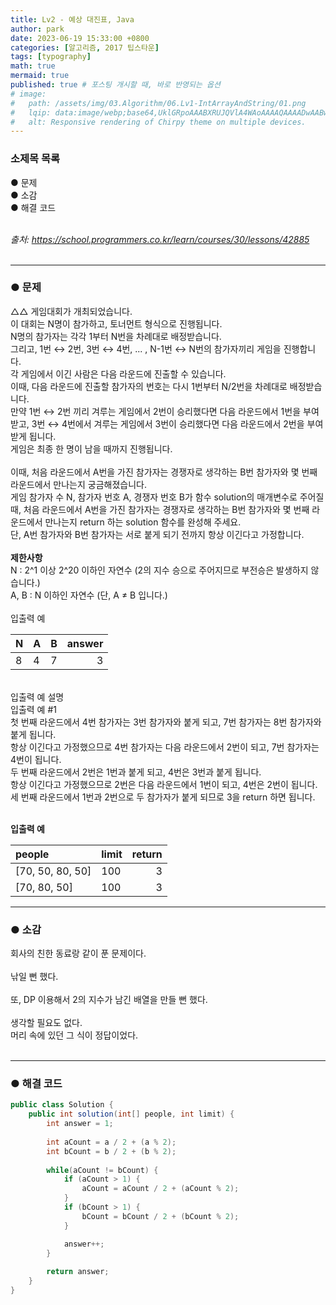 ```yaml
---
title: Lv2 - 예상 대진표, Java
author: park
date: 2023-06-19 15:33:00 +0800
categories: [알고리즘, 2017 팁스타운]
tags: [typography]
math: true
mermaid: true
published: true # 포스팅 개시할 때, 바로 반영되는 옵션
# image: 
#   path: /assets/img/03.Algorithm/06.Lv1-IntArrayAndString/01.png
#   lqip: data:image/webp;base64,UklGRpoAAABXRUJQVlA4WAoAAAAQAAAADwAABwAAQUxQSDIAAAARL0AmbZurmr57yyIiqE8oiG0bejIYEQTgqiDA9vqnsUSI6H+oAERp2HZ65qP/VIAWAFZQOCBCAAAA8AEAnQEqEAAIAAVAfCWkAALp8sF8rgRgAP7o9FDvMCkMde9PK7euH5M1m6VWoDXf2FkP3BqV0ZYbO6NA/VFIAAAA
#   alt: Responsive rendering of Chirpy theme on multiple devices.
---
```


### 소제목 목록
● 문제<br/>
● 소감<br/>
● 해결 코드<br/>
<br/>

<i>출처: https://school.programmers.co.kr/learn/courses/30/lessons/42885</i><br/>
<br/>

---

### ● 문제

△△ 게임대회가 개최되었습니다.<br/>
이 대회는 N명이 참가하고, 토너먼트 형식으로 진행됩니다.<br/>
N명의 참가자는 각각 1부터 N번을 차례대로 배정받습니다.<br/>
그리고, 1번 ↔ 2번, 3번 ↔ 4번, ... , N-1번 ↔ N번의 참가자끼리 게임을 진행합니다.<br/>
각 게임에서 이긴 사람은 다음 라운드에 진출할 수 있습니다.<br/>
이때, 다음 라운드에 진출할 참가자의 번호는 다시 1번부터 N/2번을 차례대로 배정받습니다.<br/>
만약 1번 ↔ 2번 끼리 겨루는 게임에서 2번이 승리했다면 다음 라운드에서 1번을 부여받고, 3번 ↔ 4번에서 겨루는 게임에서 3번이 승리했다면 다음 라운드에서 2번을 부여받게 됩니다.<br/>
게임은 최종 한 명이 남을 때까지 진행됩니다.<br/>
<br/>
이때, 처음 라운드에서 A번을 가진 참가자는 경쟁자로 생각하는 B번 참가자와 몇 번째 라운드에서 만나는지 궁금해졌습니다.<br/>
게임 참가자 수 N, 참가자 번호 A, 경쟁자 번호 B가 함수 solution의 매개변수로 주어질 때, 처음 라운드에서 A번을 가진 참가자는 경쟁자로 생각하는 B번 참가자와 몇 번째 라운드에서 만나는지 return 하는 solution 함수를 완성해 주세요.<br/>
단, A번 참가자와 B번 참가자는 서로 붙게 되기 전까지 항상 이긴다고 가정합니다.<br/>
<br/>
<b>제한사항</b><br/>
N : 2^1 이상 2^20 이하인 자연수 (2의 지수 승으로 주어지므로 부전승은 발생하지 않습니다.)<br/>
A, B : N 이하인 자연수 (단, A ≠ B 입니다.)<br/>
<br/>
입출력 예<br/>

| N             | A    | B       |answer   |
|:--------------|:-----|:--------|--------:|
| 8             | 4    |   7     |   3     |

<br/>
입출력 예 설명<br/>
입출력 예 #1<br/>
첫 번째 라운드에서 4번 참가자는 3번 참가자와 붙게 되고, 7번 참가자는 8번 참가자와 붙게 됩니다.<br/>
항상 이긴다고 가정했으므로 4번 참가자는 다음 라운드에서 2번이 되고, 7번 참가자는 4번이 됩니다.<br/>
두 번째 라운드에서 2번은 1번과 붙게 되고, 4번은 3번과 붙게 됩니다.<br/>
항상 이긴다고 가정했으므로 2번은 다음 라운드에서 1번이 되고, 4번은 2번이 됩니다.<br/>
세 번째 라운드에서 1번과 2번으로 두 참가자가 붙게 되므로 3을 return 하면 됩니다.<br/>
<br/>

<b>입출력 예</b><br/>

| people                       | limit | return |
|:-----------------------------|:-------|--------:|
| [70, 50, 80, 50]             | 100    |   3     |
| [70, 80, 50]                 | 100    |   3     |

---

### ● 소감

회사의 친한 동료랑 같이 푼 문제이다.<br/>
<br/>
낚일 뻔 했다.<br/>
<br/>
또, DP 이용해서 2의 지수가 남긴 배열을 만들 뻔 했다.<br/>
<br/>
생각할 필요도 없다.<br/>
머리 속에 있던 그 식이 정답이었다.<br/>
<br/>

---

### ● 해결 코드

```java
public class Solution {
    public int solution(int[] people, int limit) {
        int answer = 1;
            
        int aCount = a / 2 + (a % 2);
        int bCount = b / 2 + (b % 2);
        
        while(aCount != bCount) {
            if (aCount > 1) {
                aCount = aCount / 2 + (aCount % 2);
            }
            if (bCount > 1) {
                bCount = bCount / 2 + (bCount % 2);
            }

            answer++;
        }
        
        return answer;
    }
}
```